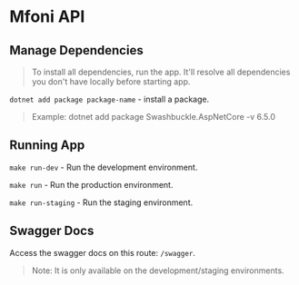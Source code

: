 # Mfoni API

## Manage Dependencies
> To install all dependencies, run the app. It'll resolve all dependencies you don't have locally before starting app.


`dotnet add package package-name` - install a package.
> Example: dotnet add package Swashbuckle.AspNetCore -v 6.5.0

## Running App
`make run-dev` - Run the development environment.

`make run` - Run the production environment.

`make run-staging` - Run the staging environment.

## Swagger Docs
Access the swagger docs on this route: `/swagger`. 
> Note: It is only available on the development/staging environments.